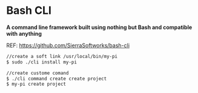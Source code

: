 # Bash CLI
**A command line framework built using nothing but Bash and compatible with anything**

REF: https://github.com/SierraSoftworks/bash-cli


```sh
//create a soft link /usr/local/bin/my-pi
$ sudo ./cli install my-pi

//create custome comand
$ ./cli command create create project
$ my-pi create project
```
